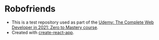 # Robofriends

- This is a test repository used as part of the [Udemy: The Complete Web Developer in 2021: Zero to Mastery course](https://www.udemy.com/course/the-complete-web-developer-zero-to-mastery).
- Created with [create-react-app](https://github.com/facebook/create-react-app).